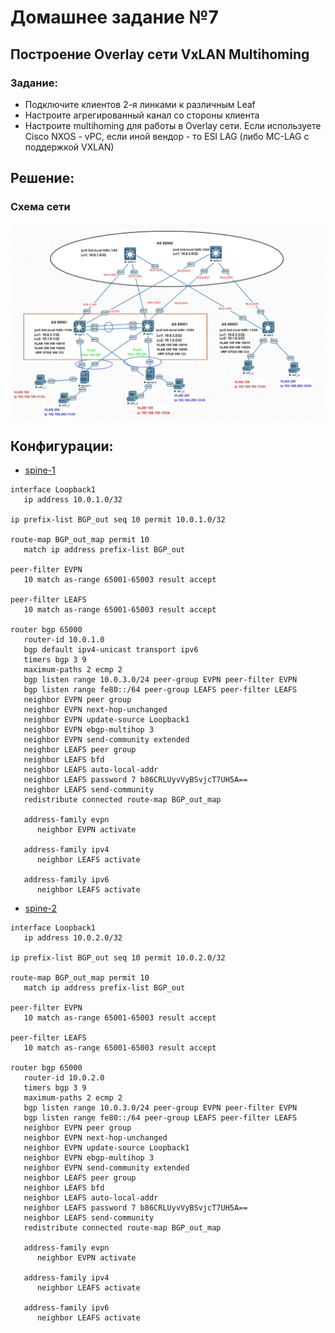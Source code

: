 # Домашнее задание №7
## Построение Overlay сети VxLAN Multihoming

### Задание:
- Подключите клиентов 2-я линками к различным Leaf
- Настроите агрегированный канал со стороны клиента
- Настроите multihoming для работы в Overlay сети. Если используете Cisco NXOS - vPC, если иной вендор - то ESI LAG (либо MC-LAG с поддержкой VXLAN)

## Решение:

### Схема сети
![](img/Schema_VxLAN_L3_MH.png)

## Конфигурации:

- [spine-1](Config/spine-1.cfg)

```
interface Loopback1
   ip address 10.0.1.0/32

ip prefix-list BGP_out seq 10 permit 10.0.1.0/32

route-map BGP_out_map permit 10
   match ip address prefix-list BGP_out

peer-filter EVPN
   10 match as-range 65001-65003 result accept

peer-filter LEAFS
   10 match as-range 65001-65003 result accept

router bgp 65000
   router-id 10.0.1.0
   bgp default ipv4-unicast transport ipv6
   timers bgp 3 9
   maximum-paths 2 ecmp 2
   bgp listen range 10.0.3.0/24 peer-group EVPN peer-filter EVPN
   bgp listen range fe80::/64 peer-group LEAFS peer-filter LEAFS
   neighbor EVPN peer group
   neighbor EVPN next-hop-unchanged
   neighbor EVPN update-source Loopback1
   neighbor EVPN ebgp-multihop 3
   neighbor EVPN send-community extended
   neighbor LEAFS peer group
   neighbor LEAFS bfd
   neighbor LEAFS auto-local-addr
   neighbor LEAFS password 7 b86CRLUyvVyBSvjcT7UH5A==
   neighbor LEAFS send-community
   redistribute connected route-map BGP_out_map
   
   address-family evpn
      neighbor EVPN activate
   
   address-family ipv4
      neighbor LEAFS activate
   
   address-family ipv6
      neighbor LEAFS activate

```
- [spine-2](Config/spine-2.cfg)

```
interface Loopback1
   ip address 10.0.2.0/32

ip prefix-list BGP_out seq 10 permit 10.0.2.0/32

route-map BGP_out_map permit 10
   match ip address prefix-list BGP_out

peer-filter EVPN
   10 match as-range 65001-65003 result accept

peer-filter LEAFS
   10 match as-range 65001-65003 result accept

router bgp 65000
   router-id 10.0.2.0
   timers bgp 3 9
   maximum-paths 2 ecmp 2
   bgp listen range 10.0.3.0/24 peer-group EVPN peer-filter EVPN
   bgp listen range fe80::/64 peer-group LEAFS peer-filter LEAFS
   neighbor EVPN peer group
   neighbor EVPN next-hop-unchanged
   neighbor EVPN update-source Loopback1
   neighbor EVPN ebgp-multihop 3
   neighbor EVPN send-community extended
   neighbor LEAFS peer group
   neighbor LEAFS bfd
   neighbor LEAFS auto-local-addr
   neighbor LEAFS password 7 b86CRLUyvVyBSvjcT7UH5A==
   neighbor LEAFS send-community
   redistribute connected route-map BGP_out_map
   
   address-family evpn
      neighbor EVPN activate
   
   address-family ipv4
      neighbor LEAFS activate
   
   address-family ipv6
      neighbor LEAFS activate

```
